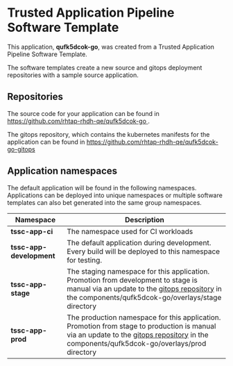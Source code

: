 # Trusted Application Pipeline Software Template

This application, **qufk5dcok-go**, was created from a Trusted Application Pipeline Software Template.

The software templates create a new source and gitops deployment repositories with a sample source application. 

## Repositories

The source code for your application can be found in [https://github.com/rhtap-rhdh-qe/qufk5dcok-go ](https://github.com/rhtap-rhdh-qe/qufk5dcok-go ).
 
The gitops repository, which contains the kubernetes manifests for the application can be found in 
[https://github.com/rhtap-rhdh-qe/qufk5dcok-go-gitops ](https://github.com/rhtap-rhdh-qe/qufk5dcok-go-gitops ) 

## Application namespaces 

The default application will be found in the following namespaces. Applications can be deployed into unique namespaces or multiple software templates can also bet generated into the same group namespaces.  

|  Namespace   |  Description   |  
| -------- | -------- |
| **tssc-app-ci** | The namespace used for CI workloads |
| **tssc-app-development** | The default application during development. Every build will be deployed to this namespace for testing. |
| **tssc-app-stage** | The staging namespace for this application. Promotion from development to stage is manual via an update to the [gitops repository](https://github.com/rhtap-rhdh-qe/qufk5dcok-go-gitops ) in the components/qufk5dcok-go/overlays/stage directory |
| **tssc-app-prod** | The production namespace for this application. Promotion from stage to production is manual via an update to the [gitops repository](https://github.com/rhtap-rhdh-qe/qufk5dcok-go-gitops ) in the components/qufk5dcok-go/overlays/prod directory |